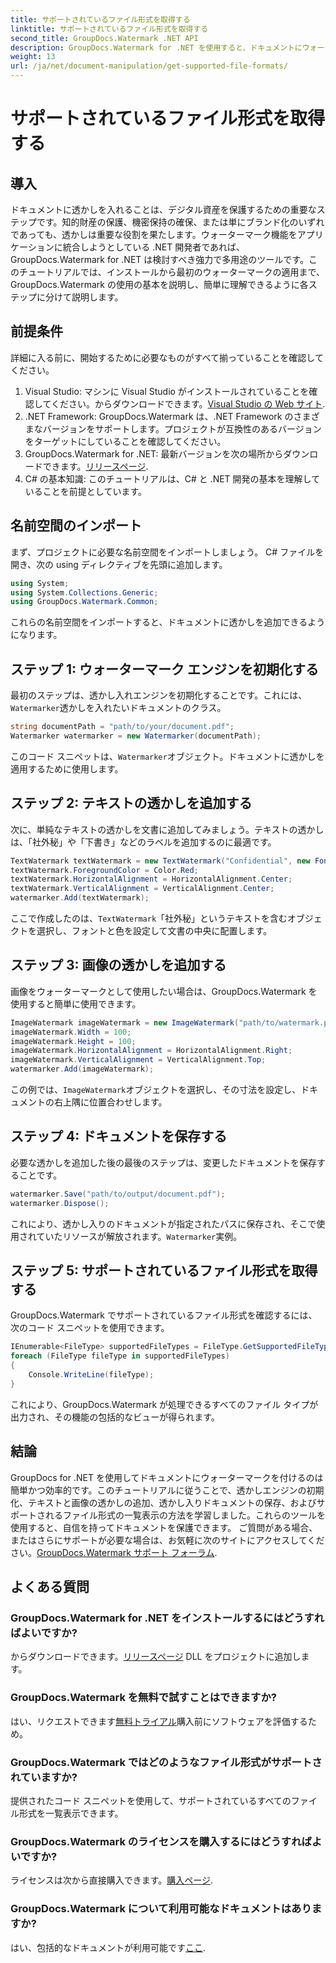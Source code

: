 ```yaml
---
title: サポートされているファイル形式を取得する
linktitle: サポートされているファイル形式を取得する
second_title: GroupDocs.Watermark .NET API
description: GroupDocs.Watermark for .NET を使用すると、ドキュメントにウォーターマークを簡単に追加できます。デジタル資産を保護するには、包括的なステップバイステップのガイドに従ってください。
weight: 13
url: /ja/net/document-manipulation/get-supported-file-formats/
---
```


# サポートされているファイル形式を取得する

## 導入
ドキュメントに透かしを入れることは、デジタル資産を保護するための重要なステップです。知的財産の保護、機密保持の確保、または単にブランド化のいずれであっても、透かしは重要な役割を果たします。ウォーターマーク機能をアプリケーションに統合しようとしている .NET 開発者であれば、GroupDocs.Watermark for .NET は検討すべき強力で多用途のツールです。このチュートリアルでは、インストールから最初のウォーターマークの適用まで、GroupDocs.Watermark の使用の基本を説明し、簡単に理解できるように各ステップに分けて説明します。
## 前提条件
詳細に入る前に、開始するために必要なものがすべて揃っていることを確認してください。
1.  Visual Studio: マシンに Visual Studio がインストールされていることを確認してください。からダウンロードできます。[Visual Studio の Web サイト](https://visualstudio.microsoft.com/).
2. .NET Framework: GroupDocs.Watermark は、.NET Framework のさまざまなバージョンをサポートします。プロジェクトが互換性のあるバージョンをターゲットにしていることを確認してください。
3. GroupDocs.Watermark for .NET: 最新バージョンを次の場所からダウンロードできます。[リリースページ](https://releases.groupdocs.com/Watermark/net/).
4. C# の基本知識: このチュートリアルは、C# と .NET 開発の基本を理解していることを前提としています。
## 名前空間のインポート
まず、プロジェクトに必要な名前空間をインポートしましょう。 C# ファイルを開き、次の using ディレクティブを先頭に追加します。
```csharp
using System;
using System.Collections.Generic;
using GroupDocs.Watermark.Common;
```
これらの名前空間をインポートすると、ドキュメントに透かしを追加できるようになります。

## ステップ 1: ウォーターマーク エンジンを初期化する
最初のステップは、透かし入れエンジンを初期化することです。これには、`Watermarker`透かしを入れたいドキュメントのクラス。
```csharp
string documentPath = "path/to/your/document.pdf";
Watermarker watermarker = new Watermarker(documentPath);
```
このコード スニペットは、`Watermarker`オブジェクト。ドキュメントに透かしを適用するために使用します。
## ステップ 2: テキストの透かしを追加する
次に、単純なテキストの透かしを文書に追加してみましょう。テキストの透かしは、「社外秘」や「下書き」などのラベルを追加するのに最適です。
```csharp
TextWatermark textWatermark = new TextWatermark("Confidential", new Font("Arial", 36));
textWatermark.ForegroundColor = Color.Red;
textWatermark.HorizontalAlignment = HorizontalAlignment.Center;
textWatermark.VerticalAlignment = VerticalAlignment.Center;
watermarker.Add(textWatermark);
```
ここで作成したのは、`TextWatermark`「社外秘」というテキストを含むオブジェクトを選択し、フォントと色を設定して文書の中央に配置します。
## ステップ 3: 画像の透かしを追加する
画像をウォーターマークとして使用したい場合は、GroupDocs.Watermark を使用すると簡単に使用できます。
```csharp
ImageWatermark imageWatermark = new ImageWatermark("path/to/watermark.png");
imageWatermark.Width = 100;
imageWatermark.Height = 100;
imageWatermark.HorizontalAlignment = HorizontalAlignment.Right;
imageWatermark.VerticalAlignment = VerticalAlignment.Top;
watermarker.Add(imageWatermark);
```
この例では、`ImageWatermark`オブジェクトを選択し、その寸法を設定し、ドキュメントの右上隅に位置合わせします。
## ステップ 4: ドキュメントを保存する
必要な透かしを追加した後の最後のステップは、変更したドキュメントを保存することです。
```csharp
watermarker.Save("path/to/output/document.pdf");
watermarker.Dispose();
```
これにより、透かし入りのドキュメントが指定されたパスに保存され、そこで使用されていたリソースが解放されます。`Watermarker`実例。
## ステップ 5: サポートされているファイル形式を取得する
GroupDocs.Watermark でサポートされているファイル形式を確認するには、次のコード スニペットを使用できます。
```csharp
IEnumerable<FileType> supportedFileTypes = FileType.GetSupportedFileTypes();
foreach (FileType fileType in supportedFileTypes)
{
    Console.WriteLine(fileType);
}
```
これにより、GroupDocs.Watermark が処理できるすべてのファイル タイプが出力され、その機能の包括的なビューが得られます。
## 結論
GroupDocs for .NET を使用してドキュメントにウォーターマークを付けるのは簡単かつ効率的です。このチュートリアルに従うことで、透かしエンジンの初期化、テキストと画像の透かしの追加、透かし入りドキュメントの保存、およびサポートされるファイル形式の一覧表示の方法を学習しました。これらのツールを使用すると、自信を持ってドキュメントを保護できます。
ご質問がある場合、またはさらにサポートが必要な場合は、お気軽に次のサイトにアクセスしてください。[GroupDocs.Watermark サポート フォーラム](https://forum.groupdocs.com/c/watermark/19).
## よくある質問
### GroupDocs.Watermark for .NET をインストールするにはどうすればよいですか?
からダウンロードできます。[リリースページ](https://releases.groupdocs.com/Watermark/net/) DLL をプロジェクトに追加します。
### GroupDocs.Watermark を無料で試すことはできますか?
はい、リクエストできます[無料トライアル](https://releases.groupdocs.com/)購入前にソフトウェアを評価するため。
### GroupDocs.Watermark ではどのようなファイル形式がサポートされていますか?
提供されたコード スニペットを使用して、サポートされているすべてのファイル形式を一覧表示できます。
### GroupDocs.Watermark のライセンスを購入するにはどうすればよいですか?
ライセンスは次から直接購入できます。[購入ページ](https://purchase.groupdocs.com/buy).
### GroupDocs.Watermark について利用可能なドキュメントはありますか?
はい、包括的なドキュメントが利用可能です[ここ](https://tutorials.groupdocs.com/Watermark/net/).